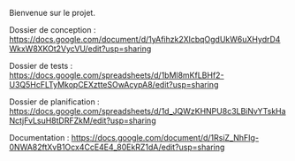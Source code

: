 Bienvenue sur le projet.

Dossier de conception : https://docs.google.com/document/d/1yAfihzk2XlcbqOgdUkW6uXHydrD4WkxW8XKOt2VycVU/edit?usp=sharing

Dossier de tests : https://docs.google.com/spreadsheets/d/1bMl8mKfLBHf2-U3Q5HcFLTyMkopCEXztteSOwAcypA8/edit?usp=sharing

Dossier de planification : https://docs.google.com/spreadsheets/d/1d_JQWzKHNPU8c3LBiNvYTskHaNctjFvLsuH8tDRFZkM/edit?usp=sharing

Documentation : https://docs.google.com/document/d/1RsiZ_NhFIg-0NWA82ftXvB1Ocx4CcE4E4_80EkRZ1dA/edit?usp=sharing